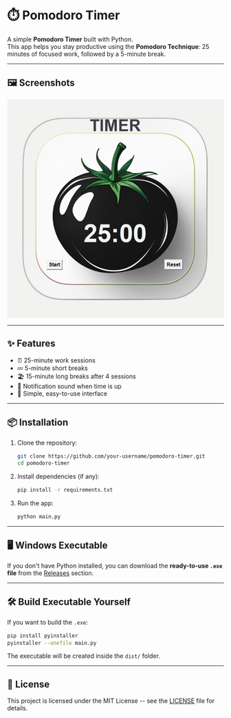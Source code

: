 # ⏱️ Pomodoro Timer

A simple **Pomodoro Timer** built with Python.\
This app helps you stay productive using the **Pomodoro Technique**: 25
minutes of focused work, followed by a 5-minute break.

------------------------------------------------------------------------

## 🖼️ Screenshots

![Pomodoro Timer](images/Screenshot_tomodoro.png)

------------------------------------------------------------------------

## ✨ Features

-   ⏰ 25-minute work sessions
-   💤 5-minute short breaks
-   🏖️ 15-minute long breaks after 4 sessions
-   🎵 Notification sound when time is up
-   🎨 Simple, easy-to-use interface

------------------------------------------------------------------------

## 📦 Installation

1.  Clone the repository:

    ``` bash
    git clone https://github.com/your-username/pomodoro-timer.git
    cd pomodoro-timer
    ```

2.  Install dependencies (if any):

    ``` bash
    pip install -r requirements.txt
    ```

3.  Run the app:

    ``` bash
    python main.py
    ```

------------------------------------------------------------------------

## 🖥️ Windows Executable

If you don't have Python installed, you can download the **ready-to-use
`.exe` file** from the
[Releases](https://github.com/your-username/pomodoro-timer/releases)
section.

------------------------------------------------------------------------

## 🛠️ Build Executable Yourself

If you want to build the `.exe`:

``` bash
pip install pyinstaller
pyinstaller --onefile main.py
```

The executable will be created inside the `dist/` folder.

------------------------------------------------------------------------

## 📜 License

This project is licensed under the MIT License -- see the
[LICENSE](LICENSE) file for details.

